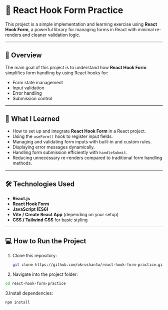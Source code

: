 # 📘 React Hook Form Practice

This project is a simple implementation and learning exercise using **React Hook Form**, a powerful library for managing forms in React with minimal re-renders and cleaner validation logic.

---

## 🚀 Overview
The main goal of this project is to understand how **React Hook Form** simplifies form handling by using React hooks for:
- Form state management  
- Input validation  
- Error handling  
- Submission control  

---

## 🧠 What I Learned
- How to set up and integrate **React Hook Form** in a React project.  
- Using the `useForm()` hook to register input fields.  
- Managing and validating form inputs with built-in and custom rules.  
- Displaying error messages dynamically.  
- Handling form submission efficiently with `handleSubmit`.  
- Reducing unnecessary re-renders compared to traditional form handling methods.

---

## 🛠️ Technologies Used
- **React.js**  
- **React Hook Form**  
- **JavaScript (ES6)**  
- **Vite / Create React App** (depending on your setup)  
- **CSS / Tailwind CSS** for basic styling  

---

## 💻 How to Run the Project
1. Clone this repository:
   ```bash
   git clone https://github.com/okroshan4u/react-hook-form-practice.git
   ```
2. Navigate into the project folder:
```bash
cd react-hook-form-practice
```

3.Install dependencies:
```bash
npm install
```
